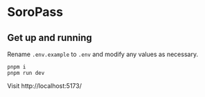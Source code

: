 # SoroPass

## Get up and running

Rename `.env.example` to `.env` and modify any values as necessary.

```
pnpm i
pnpm run dev
```

Visit http://localhost:5173/